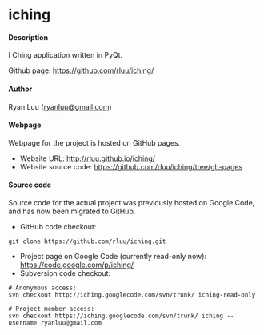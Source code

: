 iching
======

#### Description

I Ching application written in PyQt.

Github page: https://github.com/rluu/iching/

#### Author

Ryan Luu (ryanluu@gmail.com)



#### Webpage

Webpage for the project is hosted on GitHub pages.

- Website URL:         http://rluu.github.io/iching/
- Website source code: https://github.com/rluu/iching/tree/gh-pages

#### Source code

Source code for the actual project was previously hosted on Google Code, and has now been migrated to GitHub.
- GitHub code checkout:
```
git clone https://github.com/rluu/iching.git
```

- Project page on Google Code (currently read-only now): https://code.google.com/p/iching/
- Subversion code checkout:

```
# Anonymous access:
svn checkout http://iching.googlecode.com/svn/trunk/ iching-read-only

# Project member access:
svn checkout https://iching.googlecode.com/svn/trunk/ iching --username ryanluu@gmail.com
```
